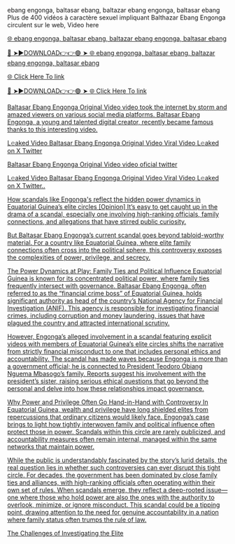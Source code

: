 ebang engonga, baltasar ebang, baltazar ebang engonga, baltasar ebang Plus de 400 vidéos à caractère sexuel impliquant
Balthazar Ebang Engonga circulent sur le web, Video here

<a href="https://civlax.cfd/erdger"> 🌐 ebang engonga, baltasar ebang, baltazar ebang engonga, baltasar ebang 

🔴 ➤►DOWNLOAD👉👉🟢 ➤  <a href="https://civlax.cfd/erdger"> 🌐 ebang engonga, baltasar ebang, baltazar ebang engonga, baltasar ebang 

<a href="https://civlax.cfd/erdger"> 🌐 Click Here To link 

🔴 ➤►DOWNLOAD👉👉🟢 ➤  <a href="https://civlax.cfd/erdger"> 🌐 Click Here To link 

Baltasar Ebang Engonga Original Video video took the internet by storm and amazed viewers on various social media platforms. Baltasar Ebang Engonga, a young and talented digital creator, recently became famous thanks to this interesting video.

L𝚎aked Video Baltasar Ebang Engonga Original Video Viral Video L𝚎aked on X Twitter

Baltasar Ebang Engonga Original Video video oficial twitter

L𝚎aked Video Baltasar Ebang Engonga Original Video Viral Video L𝚎aked on X Twitter..


How scandals like Engonga's reflect the hidden power dynamics in Equatorial Guinea’s elite circles [Opinion]
It’s easy to get caught up in the drama of a scandal, especially one involving high-ranking officials, family connections, and allegations that have stirred public curiosity.


But Baltasar Ebang Engonga’s current scandal goes beyond tabloid-worthy material. For a country like Equatorial Guinea, where elite family connections often cross into the political sphere, this controversy exposes the complexities of power, privilege, and secrecy.

The Power Dynamics at Play: Family Ties and Political Influence
Equatorial Guinea is known for its concentrated political power, where family ties frequently intersect with governance. Baltasar Ebang Engonga, often referred to as the “financial crime boss” of Equatorial Guinea, holds significant authority as head of the country’s National Agency for Financial Investigation (ANIF). This agency is responsible for investigating financial crimes, including corruption and money laundering, issues that have plagued the country and attracted international scrutiny.


However, Engonga’s alleged involvement in a scandal featuring explicit videos with members of Equatorial Guinea’s elite circles shifts the narrative from strictly financial misconduct to one that includes personal ethics and accountability. The scandal has made waves because Engonga is more than a government official; he is connected to President Teodoro Obiang Nguema Mbasogo’s family. Reports suggest his involvement with the president’s sister, raising serious ethical questions that go beyond the personal and delve into how these relationships impact governance.


Why Power and Privilege Often Go Hand-in-Hand with Controversy
In Equatorial Guinea, wealth and privilege have long shielded elites from repercussions that ordinary citizens would likely face. Engonga’s case brings to light how tightly interwoven family and political influence often protect those in power. Scandals within this circle are rarely publicized, and accountability measures often remain internal, managed within the same networks that maintain power.

While the public is understandably fascinated by the story’s lurid details, the real question lies in whether such controversies can ever disrupt this tight circle. For decades, the government has been dominated by close family ties and alliances, with high-ranking officials often operating within their own set of rules. When scandals emerge, they reflect a deep-rooted issue—one where those who hold power are also the ones with the authority to overlook, minimize, or ignore misconduct. This scandal could be a tipping point, drawing attention to the need for genuine accountability in a nation where family status often trumps the rule of law.

The Challenges of Investigating the Elite


